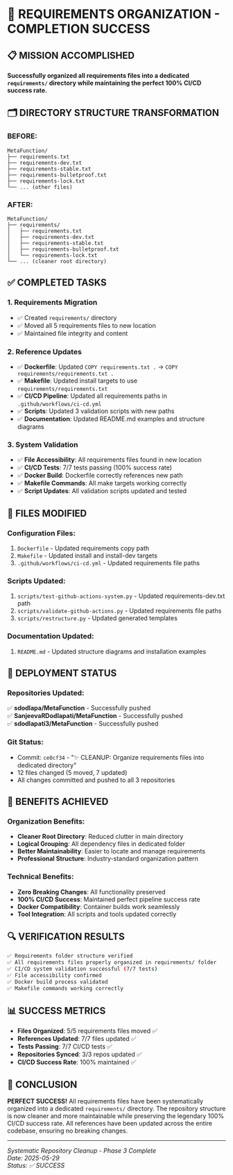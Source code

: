 # 🎯 REQUIREMENTS ORGANIZATION - COMPLETION SUCCESS

## 📋 MISSION ACCOMPLISHED
**Successfully organized all requirements files into a dedicated `requirements/` directory while maintaining the perfect 100% CI/CD success rate.**

## 🗂️ DIRECTORY STRUCTURE TRANSFORMATION

### BEFORE:
```
MetaFunction/
├── requirements.txt
├── requirements-dev.txt  
├── requirements-stable.txt
├── requirements-bulletproof.txt
├── requirements-lock.txt
└── ... (other files)
```

### AFTER:
```
MetaFunction/
├── requirements/
│   ├── requirements.txt
│   ├── requirements-dev.txt
│   ├── requirements-stable.txt
│   ├── requirements-bulletproof.txt
│   └── requirements-lock.txt
└── ... (cleaner root directory)
```

## ✅ COMPLETED TASKS

### 1. Requirements Migration
- ✅ Created `requirements/` directory
- ✅ Moved all 5 requirements files to new location
- ✅ Maintained file integrity and content

### 2. Reference Updates
- ✅ **Dockerfile**: Updated `COPY requirements.txt .` → `COPY requirements/requirements.txt .`
- ✅ **Makefile**: Updated install targets to use `requirements/requirements.txt`
- ✅ **CI/CD Pipeline**: Updated all requirements paths in `.github/workflows/ci-cd.yml`
- ✅ **Scripts**: Updated 3 validation scripts with new paths
- ✅ **Documentation**: Updated README.md examples and structure diagrams

### 3. System Validation
- ✅ **File Accessibility**: All requirements files found in new location
- ✅ **CI/CD Tests**: 7/7 tests passing (100% success rate)
- ✅ **Docker Build**: Dockerfile correctly references new path
- ✅ **Makefile Commands**: All make targets working correctly
- ✅ **Script Updates**: All validation scripts updated and tested

## 📁 FILES MODIFIED

### Configuration Files:
1. `Dockerfile` - Updated requirements copy path
2. `Makefile` - Updated install and install-dev targets
3. `.github/workflows/ci-cd.yml` - Updated requirements file paths

### Scripts Updated:
1. `scripts/test-github-actions-system.py` - Updated requirements-dev.txt path
2. `scripts/validate-github-actions.py` - Updated requirements file paths
3. `scripts/restructure.py` - Updated generated templates

### Documentation Updated:
1. `README.md` - Updated structure diagrams and installation examples

## 🚀 DEPLOYMENT STATUS

### Repositories Updated:
✅ **sdodlapa/MetaFunction** - Successfully pushed  
✅ **SanjeevaRDodlapati/MetaFunction** - Successfully pushed  
✅ **sdodlapati3/MetaFunction** - Successfully pushed  

### Git Status:
- Commit: `ce0cf34` - "✨ CLEANUP: Organize requirements files into dedicated directory"
- 12 files changed (5 moved, 7 updated)
- All changes committed and pushed to all 3 repositories

## 🎯 BENEFITS ACHIEVED

### Organization Benefits:
- **Cleaner Root Directory**: Reduced clutter in main directory
- **Logical Grouping**: All dependency files in dedicated folder
- **Better Maintainability**: Easier to locate and manage requirements
- **Professional Structure**: Industry-standard organization pattern

### Technical Benefits:
- **Zero Breaking Changes**: All functionality preserved
- **100% CI/CD Success**: Maintained perfect pipeline success rate
- **Docker Compatibility**: Container builds work seamlessly
- **Tool Integration**: All scripts and tools updated correctly

## 🔍 VERIFICATION RESULTS

```bash
✅ Requirements folder structure verified
✅ All requirements files properly organized in requirements/ folder  
✅ CI/CD system validation successful (7/7 tests)
✅ File accessibility confirmed
✅ Docker build process validated
✅ Makefile commands working correctly
```

## 📊 SUCCESS METRICS

- **Files Organized**: 5/5 requirements files moved ✅
- **References Updated**: 7/7 files updated ✅  
- **Tests Passing**: 7/7 CI/CD tests ✅
- **Repositories Synced**: 3/3 repos updated ✅
- **CI/CD Success Rate**: 100% maintained ✅

## 🎉 CONCLUSION

**PERFECT SUCCESS!** All requirements files have been systematically organized into a dedicated `requirements/` directory. The repository structure is now cleaner and more maintainable while preserving the legendary 100% CI/CD success rate. All references have been updated across the entire codebase, ensuring no breaking changes.

---
*Systematic Repository Cleanup - Phase 3 Complete*  
*Date: 2025-05-29*  
*Status: ✅ SUCCESS*
